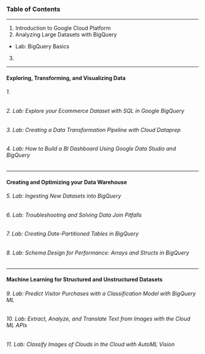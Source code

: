 ### Table of Contents
---
1. Introduction to Google Cloud Platform 
2. Analyzing Large Datasets with BigQuery
- Lab: BigQuery Basics
3. 

---
#### Exploring, Transforming, and Visualizing Data
###### 1. 
###### 2. Lab: Explore your Ecommerce Dataset with SQL in Google BigQuery
###### 3. Lab: Creating a Data Transformation Pipeline with Cloud Dataprep
###### 4. Lab: How to Build a BI Dashboard Using Google Data Studio and BigQuery
---
#### Creating and Optimizing your Data Warehouse
###### 5. Lab: Ingesting New Datasets into BigQuery
###### 6. Lab: Troubleshooting and Solving Data Join Pitfalls
###### 7. Lab: Creating Date-Partitioned Tables in BigQuery
###### 8. Lab: Schema Design for Performance: Arrays and Structs in BigQuery
---
#### Machine Learning for Structured and Unstructured Datasets
###### 9. Lab: Predict Visitor Purchases with a Classification Model with BigQuery ML
###### 10. Lab: Extract, Analyze, and Translate Text from Images with the Cloud ML APIs
###### 11. Lab: Classify Images of Clouds in the Cloud with AutoML Vision